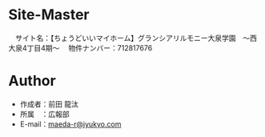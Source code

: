 # Site-Master
　サイト名：【ちょうどいいマイホーム】グランシアリルモニー大泉学園　～西大泉4丁目4期～
　物件ナンバー：712817676

# Author

* 作成者：前田 龍汰
* 所属　：広報部
* E-mail：maeda-r@jyukyo.com

